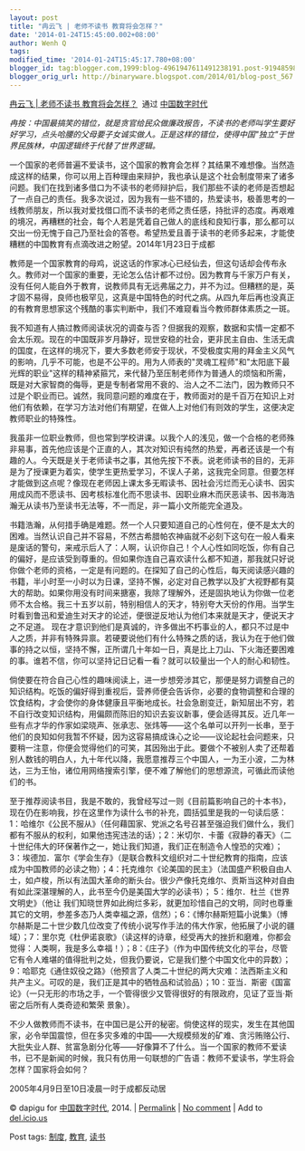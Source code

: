 ```yaml
---
layout: post
title: "冉云飞 | 老师不读书 教育将会怎样？"
date: '2014-01-24T15:45:00.002+08:00'
author: Wenh Q
tags:
modified_time: '2014-01-24T15:45:17.780+08:00'
blogger_id: tag:blogger.com,1999:blog-4961947611491238191.post-9194859855361716323
blogger_orig_url: http://binaryware.blogspot.com/2014/01/blog-post_567.html
---
```

[冉云飞 |
老师不读书
教育将会怎样？](http://feedproxy.google.com/~r/chinadigitaltimes/IyPt/~3/yeZ7yuJFd5I/)  通过
[中国数字时代](http://chinadigitaltimes.net/chinese)

*冉按：中国最搞笑的错位，就是贪官给民众做廉政报告，不读书的老师叫学生要好好学习，点头哈腰的父母要子女诚实做人。正是这样的错位，使得中国"独立"于世界民族林，中国逻辑终于代替了世界逻辑。*

一个国家的老师普遍不爱读书，这个国家的教育会怎样？其结果不难想像。当然造成这样的结果，你可以用上百种理由来辩护，我也承认是这个社会制度带来了诸多问题。我们在找到诸多借口为不读书的老师辩护后，我们那些不读的老师是否想起了一点自己的责任。我多次说过，因为我有一些不错的，热爱读书，极善思考的一线教师朋友，所以我对爱找借口而不读书的老师之责任感，持批评的态度。再艰难的境况，再糟糕的社会，每个人若是凭着自己做人的底线和良知行事，那么都可以交出一份无愧于自己乃至社会的答卷。希望热爱且善于读书的老师多起来，才能使糟糕的中国教育有点滴改进之盼望。2014年1月23日于成都

教师是一个国家教育的母鸡，说这话的作家冰心已经仙去，但这句话却会传布永久。教师对一个国家的重要，无论怎么估计都不过份。因为教育与千家万户有关，没有任何人能自外于教育，说教师具有无远弗届之力，并不为过。但糟糕的是，英才固不易得，良师也极罕见，这真是中国特色的时代之病。从四九年后再也没真正的有教育思想家这个残酷的事实判断中，我们不难窥看当今教师群体素质之一斑。

我不知道有人搞过教师阅读状况的调查与否？但据我的观察，数据和实情一定都不会太乐观。现在的中国既非岁月静好，现世安稳的社会，更非民主自由、生活无虞的国度，在这样的境况下，要大多数老师安于现状，不受极度实用的拜金主义风气的影响，几乎不可能，也是不公平的。用为人师表的"灵魂工程师"和"太阳底下最光辉的职业"这样的精神紧箍咒，来代替乃至压制老师作为普通人的烦恼和所需，既是对大家智商的侮辱，更是专制者常用不衰的、治人之不二法门，因为教师只不过是个职业而已。诚然，我同意问题的难度在于，教师面对的是千百万在知识上对他们有依赖，在学习方法对他们有期望，在做人上对他们有则效的学生，这便决定教师职业的特殊性。

我虽非一位职业教师，但也常到学校讲课。以我个人的浅见，做一个合格的老师殊非易事，首先他应该是个正直的人，其次对知识有纯然的热爱，再者还该是一个有趣的人。今天既是关于老师读书之事，其他先按下不表。说老师读书的目的，无非是为了授课更为着实，使学生更热爱学习，不误人子弟，这我完全同意。但要怎样才能做到这点呢？像现在老师因上课太多无暇读书、因社会污烂而无心读书、因实用成风而不愿读书、因考核标准化而不思读书、因职业麻木而厌恶读书、因书海浩瀚无从读书乃至读书无法等，不一而足，非一篇小文所能完全道及。

书籍浩瀚，从何措手确是难题。然一个人只要知道自己的心性何在，便不是太大的困难。当然认识自己并不容易，不然古希腊帕农神庙就不必刻下这句在一般人看来是废话的警句，来戒示后人了：人啊，认识你自己！个人心性如同吃饭，你有自己的偏好，是应该受到尊重的。但如果你连自己喜欢读什么都不知道，那我就只好说你做个老师的资格，一定是有问题的。在探知了自己的心性后，每天阅读感兴趣的书籍，半小时至一小时以为日课，坚持不懈，必定对自己教学以及扩大视野都有莫大的帮助。如果你用没有时间来搪塞，我除了理解外，还是固执地认为你做一位老师不太合格。我三十五岁以前，特别相信人的天才，特别夸大天份的作用。当学生时看到鲁迅和爱迪生对天才的论述，便很逆反地认为他们本来就是天才，便说天才之不足道。
现在才意识到他们是真诚的，许多做出不朽事业的人，都只不过是中人之质，并非有特殊异禀。若硬要说他们有什么特殊之质的话，我认为在于他们做事的持之以恒，坚持不懈，正所谓几十年如一日，真是比上刀山、下火海还要困难的事。谁若不信，你可以坚持记日记看一看？就可以较量出一个人的耐心和韧性。

倘使要在符合自己心性的趣味阅读上，进一步想旁涉其它，那便是努力调整自己的知识结构。吃饭的偏好得到重视后，营养师便会告诉你，必要的食物调整和合理的饮食结构，才会使你的身体健康且平衡地成长。社会急剧变迁，新知层出不穷，若不自行改变知识结构，用偏颇而陈旧的知识去妄议新事，便会适得其反。近几年一些有点才华的作家如梁晓声、张承志、张炜等——这个名单可以开列一长串，至于他们的良知如何我暂不怀疑，因为这容易搞成诛心之论——议论起社会问题来，只要稍一注意，你便会觉得他们的可笑，其因殆出于此。要做个不被别人卖了还帮着别人数钱的明白人，九十年代以降，我愿意推荐三个中国人，一为王小波，二为林达，三为王怡，诸位用网络搜索引擎，便不难了解他们的思想源流，可循此而读他们的书。

至于推荐阅读书目，我是不敢的，我曾经写过一则《目前篇影响自己的十本书》，现在仍在影响我，抄在这里作为读什么书的补充，圆括弧里是我的一句读后感：1：哈维尔《公民不服从》（任何藉国家、党派之名号召甚至强迫我们做什么，我们都有不服从的权利，如果他违宪违法的话）；2：米切尔．卡蕾《寂静的春天》（二十世纪伟大的环保著作之一，她让我们知道，我们正在制造令人惶恐的灾难）；3：埃德加．富尔《学会生存》（是联合教科文组织对二十世纪教育的指南，应该成为中国教师的必读之物）；4：托克维尔《论美国的民主》（法国盛产积极自由人士，如卢梭，所以有法国大革命的断头台。很少产像托克维尔、贡斯当这种对自由有如此深湛理解的人，此书至今仍是美国大学的必读书）；
5：维尔．杜兰《世界文明史》（他让
我们知晓世界如此绚烂多彩，就更加珍惜自己的文明，同时也尊重其它的文明，参差多态乃人类幸福之源，信然）；6：《博尔赫斯短篇小说集》（博尔赫斯是二十世少数几位改变了传统小说写作手法的伟大作家，他拓展了小说的疆域）；7：里尔克《杜伊诺哀歌》（读这样的诗章，经受再大的挫折和磨难，你都会觉得：人类啊，我是多么幸福！）；8：《庄子》（作为中国传统文化的平台，尽管它有令人难堪的值得批判之处，但我仍要说，它是我们整个中国文化中的异数）；9：哈耶克《通住奴役之路》（他预言了人类二十世纪的两大灾难：法西斯主义和共产主义。可叹的是，我们正是其中的牺牲品和试验品）；10：亚当．斯密《国富论》（一只无形的市场之手，一个管得很少又管得很好的有限政府，见证了亚当·斯密之后所有人类奇迹和繁荣
景象）。

不少人做教师而不读书，在中国已是公开的秘密。倘使这样的现实，发生在其他国家，必令举国震惊，但在多灾多难的中国——大规模频发的矿难、贪污贿赂公行、大批失业人群、贫富急剧分化等——好像算不了什么。当一个国家的教师不爱读书，已不是新闻的时候，我只有仿用一句联想的广告语：教师不爱读书，学生将会怎样？国家将会如何？

2005年4月9日至10日凌晨一时于成都反动居

© dapigu for [中国数字时代](http://chinadigitaltimes.net/chinese), 2014.
|
[Permalink](http://chinadigitaltimes.net/chinese/2014/01/%E5%86%89%E4%BA%91%E9%A3%9E-%E8%80%81%E5%B8%88%E4%B8%8D%E8%AF%BB%E4%B9%A6-%E6%95%99%E8%82%B2%E5%B0%86%E4%BC%9A%E6%80%8E%E6%A0%B7%EF%BC%9F/)
| [No
comment](http://chinadigitaltimes.net/chinese/2014/01/%E5%86%89%E4%BA%91%E9%A3%9E-%E8%80%81%E5%B8%88%E4%B8%8D%E8%AF%BB%E4%B9%A6-%E6%95%99%E8%82%B2%E5%B0%86%E4%BC%9A%E6%80%8E%E6%A0%B7%EF%BC%9F/#comments)
| Add to
[del.icio.us](http://del.icio.us/post?url=http://chinadigitaltimes.net/chinese/2014/01/%E5%86%89%E4%BA%91%E9%A3%9E-%E8%80%81%E5%B8%88%E4%B8%8D%E8%AF%BB%E4%B9%A6-%E6%95%99%E8%82%B2%E5%B0%86%E4%BC%9A%E6%80%8E%E6%A0%B7%EF%BC%9F/&title=%E5%86%89%E4%BA%91%E9%A3%9E%20%7C%20%E8%80%81%E5%B8%88%E4%B8%8D%E8%AF%BB%E4%B9%A6%20%E6%95%99%E8%82%B2%E5%B0%86%E4%BC%9A%E6%80%8E%E6%A0%B7%EF%BC%9F)

Post tags:
[制度](http://chinadigitaltimes.net/chinese/tag/%E5%88%B6%E5%BA%A6/),
[教育](http://chinadigitaltimes.net/chinese/tag/%E6%95%99%E8%82%B2/),
[读书](http://chinadigitaltimes.net/chinese/tag/%E8%AF%BB%E4%B9%A6/)
